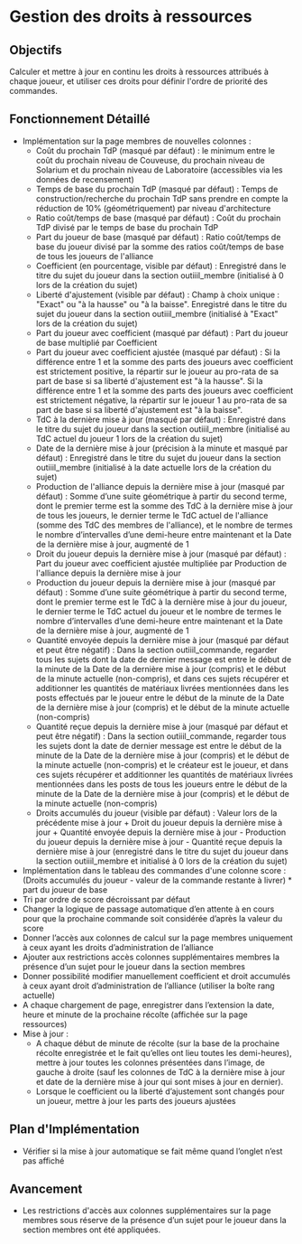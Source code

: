 # Gestion des droits à ressources

## Objectifs
Calculer et mettre à jour en continu les droits à ressources attribués à chaque joueur, et utiliser ces droits pour définir l'ordre de priorité des commandes.

## Fonctionnement Détaillé
- Implémentation sur la page membres de nouvelles colonnes :
    - Coût du prochain TdP (masqué par défaut) : le minimum entre le coût du prochain niveau de Couveuse, du prochain niveau de Solarium et du prochain niveau de Laboratoire (accessibles via les données de recensement)
    - Temps de base du prochain TdP (masqué par défaut) : Temps de construction/recherche du prochain TdP sans prendre en compte la réduction de 10% (géométriquement) par niveau d'architecture
    - Ratio coût/temps de base (masqué par défaut) : Coût du prochain TdP divisé par le temps de base du prochain TdP
    - Part du joueur de base (masqué par défaut) : Ratio coût/temps de base du joueur divisé par la somme des ratios coût/temps de base de tous les joueurs de l'alliance
    - Coefficient (en pourcentage, visible par défaut) : Enregistré dans le titre du sujet du joueur dans la section outiiil_membre (initialisé à 0 lors de la création du sujet)
    - Liberté d'ajustement (visible par défaut) : Champ à choix unique : "Exact" ou "à la hausse" ou "à la baisse". Enregistré dans le titre du sujet du joueur dans la section outiiil_membre (initialisé à "Exact" lors de la création du sujet)
    - Part du joueur avec coefficient (masqué par défaut) : Part du joueur de base multiplié par Coefficient
    - Part du joueur avec coefficient ajustée (masqué par défaut) : Si la différence entre 1 et la somme des parts des joueurs avec coefficient est strictement positive, la répartir sur le joueur au pro-rata de sa part de base si sa liberté d'ajustement est "à la hausse". Si la différence entre 1 et la somme des parts des joueurs avec coefficient est strictement négative, la répartir sur le joueur 1 au pro-rata de sa part de base si sa liberté d'ajustement est "à la baisse".
    - TdC à la dernière mise à jour (masqué par défaut) : Enregistré dans le titre du sujet du joueur dans la section outiiil_membre (initialisé au TdC actuel du joueur 1 lors de la création du sujet)
    - Date de la dernière mise à jour (précision à la minute et masqué par défaut) : Enregistré dans le titre du sujet du joueur dans la section outiiil_membre (initialisé à la date actuelle lors de la création du sujet)
    - Production de l'alliance depuis la dernière mise à jour (masqué par défaut) : Somme d’une suite géométrique à partir du second terme, dont le premier terme est la somme des TdC à la dernière mise à jour de tous les joueurs, le dernier terme le TdC actuel de l'alliance (somme des TdC des membres de l'alliance), et le nombre de termes le nombre d’intervalles d’une demi-heure entre maintenant et la Date de la dernière mise à jour, augmenté de 1
    - Droit du joueur depuis la dernière mise à jour (masqué par défaut) : Part du joueur avec coefficient ajustée multipliée par Production de l'alliance depuis la dernière mise à jour
    - Production du joueur depuis la dernière mise à jour (masqué par défaut) : Somme d’une suite géométrique à partir du second terme, dont le premier terme est le TdC à la dernière mise à jour du joueur, le dernier terme le TdC actuel du joueur et le nombre de termes le nombre d’intervalles d’une demi-heure entre maintenant et la Date de la dernière mise à jour, augmenté de 1
    - Quantité envoyée depuis la dernière mise à jour (masqué par défaut et peut être négatif) : Dans la section outiiil_commande, regarder tous les sujets dont la date de dernier message est entre le début de la minute de la Date de la dernière mise à jour (compris) et le début de la minute actuelle (non-compris), et dans ces sujets récupérer et additionner les quantités de matériaux livrées mentionnées dans les posts effectués par le joueur entre le début de la minute de la Date de la dernière mise à jour (compris) et le début de la minute actuelle (non-compris)
    - Quantité reçue depuis la dernière mise à jour (masqué par défaut et peut être négatif) : Dans la section outiiil_commande, regarder tous les sujets dont la date de dernier message est entre le début de la minute de la Date de la dernière mise à jour (compris) et le début de la minute actuelle (non-compris) et le créateur est le joueur, et dans ces sujets récupérer et additionner les quantités de matériaux livrées mentionnées dans les posts de tous les joueurs entre le début de la minute de la Date de la dernière mise à jour (compris) et le début de la minute actuelle (non-compris)
    - Droits accumulés du joueur (visible par défaut) : Valeur lors de la précédente mise à jour + Droit du joueur depuis la dernière mise à jour + Quantité envoyée depuis la dernière mise à jour - Production du joueur depuis la dernière mise à jour - Quantité reçue depuis la dernière mise à jour (enregistré dans le titre du sujet du joueur dans la section outiiil_membre et initialisé à 0 lors de la création du sujet)
- Implémentation dans le tableau des commandes d'une colonne score : (Droits accumulés du joueur - valeur de la commande restante à livrer) * part du joueur de base
- Tri par ordre de score décroissant par défaut
- Changer la logique de passage automatique d’en attente à en cours pour que la prochaine commande soit considérée d’après la valeur du score
- Donner l’accès aux colonnes de calcul sur la page membres uniquement à ceux ayant les droits d’administration de l’alliance
- Ajouter aux restrictions accès colonnes supplémentaires membres la présence d’un sujet pour le joueur dans la section membres
- Donner possibilité modifier manuellement coefficient et droit accumulés à ceux ayant droit d’administration de l’alliance (utiliser la boîte rang actuelle)
- A chaque chargement de page, enregistrer dans l’extension la date, heure et minute de la prochaine récolte (affichée sur la page ressources)
- Mise à jour :
    - A chaque début de minute de récolte (sur la base de la prochaine récolte enregistrée et le fait qu’elles ont lieu toutes les demi-heures), mettre à jour toutes les colonnes présentées dans l’image, de gauche à droite (sauf les colonnes de TdC à la dernière mise à jour et date de la dernière mise à jour qui sont mises à jour en dernier).
    - Lorsque le coefficient ou la liberté d’ajustement sont changés pour un joueur, mettre à jour les parts des joueurs ajustées


## Plan d'Implémentation
- Vérifier si la mise à jour automatique se fait même quand l’onglet n’est pas affiché

## Avancement
- Les restrictions d'accès aux colonnes supplémentaires sur la page membres sous réserve de la présence d’un sujet pour le joueur dans la section membres ont été appliquées.